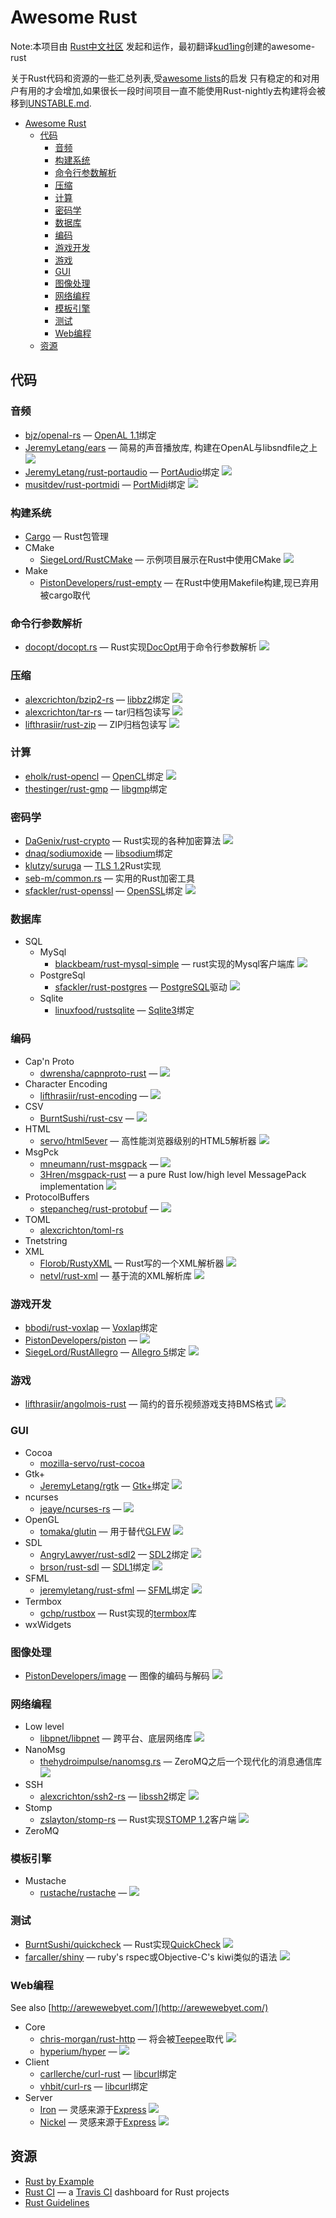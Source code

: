 # Awesome Rust
  Note:本项目由 [Rust中文社区](http://www.rust.cc) 发起和运作，最初翻译[kud1ing](https://github.com/kud1ing/awesome-rust)创建的awesome-rust

关于Rust代码和资源的一些汇总列表,受[awesome lists](https://github.com/bayandin/awesome-awesomeness)的启发
只有稳定的和对用户有用的才会增加,如果很长一段时间项目一直不能使用Rust-nightly去构建将会被移到[UNSTABLE.md](UNSTABLE.md).

- [Awesome Rust](#awesome-rust)
  - [代码](#代码)
    - [音频](#音频)
    - [构建系统](#构建系统)
    - [命令行参数解析](#命令行参数解析)
    - [压缩](#压缩)
    - [计算](#计算)
    - [密码学](#密码学)
    - [数据库](#数据库)
    - [编码](#编码)
    - [游戏开发](#游戏开发)
    - [游戏](#游戏)
    - [GUI](#gui)
    - [图像处理](#图像处理)
    - [网络编程](#网络编程)
    - [模板引擎](#模板引擎)
    - [测试](#测试)
    - [Web编程](#Web编程)
  - [资源](#资源)

## 代码


### 音频

* [bjz/openal-rs](https://github.com/bjz/openal-rs/) — [OpenAL 1.1](http://www.openal.org/)绑定
* [JeremyLetang/ears](https://github.com/JeremyLetang/ears) — 简易的声音播放库, 构建在OpenAL与libsndfile之上 [<img src="https://travis-ci.org/jeremyletang/ears.svg?branch=master">](https://travis-ci.org/JeremyLetang/ears)
* [JeremyLetang/rust-portaudio](https://github.com/JeremyLetang/rust-portaudio) — [PortAudio](http://www.portaudio.com/)绑定 [<img src="https://travis-ci.org/jeremyletang/rust-portaudio.svg?branch=master">](https://travis-ci.org/JeremyLetang/rust-portaudio)
* [musitdev/rust-portmidi](https://github.com/musitdev/rust-portmidi) — [PortMidi](http://portmedia.sourceforge.net/portmidi/)绑定 [<img src="https://travis-ci.org/musitdev/rust-portmidi.svg?branch=master">](https://travis-ci.org/musitdev/rust-portmidi)

### 构建系统

* [Cargo](http://crates.io) — Rust包管理
* CMake
  * [SiegeLord/RustCMake](https://github.com/SiegeLord/RustCMake) — 示例项目展示在Rust中使用CMake [<img src="https://travis-ci.org/SiegeLord/RustCMake.svg?branch=master">](https://travis-ci.org/SiegeLord/RustCMake)
* Make
  * [PistonDevelopers/rust-empty](https://github.com/PistonDevelopers/rust-empty) — 在Rust中使用Makefile构建,现已弃用被cargo取代

### 命令行参数解析

* [docopt/docopt.rs](https://github.com/docopt/docopt.rs) — Rust实现[DocOpt](http://docopt.org)用于命令行参数解析 [<img src="https://travis-ci.org/docopt/docopt.rs.svg?branch=master">](https://travis-ci.org/docopt/docopt.rs)

### 压缩

* [alexcrichton/bzip2-rs](https://github.com/alexcrichton/bzip2-rs) — [libbz2](http://www.bzip.org)绑定 [<img src="https://travis-ci.org/alexcrichton/bzip2-rs.svg?branch=master">](https://travis-ci.org/alexcrichton/bzip2-rs)
* [alexcrichton/tar-rs](https://github.com/alexcrichton/tar-rs) — tar归档包读写 [<img src="https://travis-ci.org/alexcrichton/tar-rs.svg?branch=master">](https://travis-ci.org/alexcrichton/tar-rs)
* [lifthrasiir/rust-zip](https://github.com/lifthrasiir/rust-zip) — ZIP归档包读写 [<img src="https://travis-ci.org/lifthrasiir/rust-zip.svg?branch=master">](https://travis-ci.org/lifthrasiir/rust-zip)

### 计算

* [eholk/rust-opencl](https://github.com/eholk/rust-opencl) — [OpenCL](https://www.khronos.org/opencl/)绑定 [<img src="https://travis-ci.org/eholk/rust-opencl.svg?branch=master">](https://travis-ci.org/eholk/rust-opencl)
* [thestinger/rust-gmp](https://github.com/thestinger/rust-gmp) — [libgmp](https://gmplib.org/)绑定

### 密码学

* [DaGenix/rust-crypto](https://github.com/DaGenix/rust-crypto) — Rust实现的各种加密算法 [<img src="https://travis-ci.org/DaGenix/rust-crypto.svg?branch=master">](https://travis-ci.org/DaGenix/rust-crypto)
* [dnaq/sodiumoxide](https://github.com/dnaq/sodiumoxide) — [libsodium](https://github.com/jedisct1/libsodium)绑定
* [klutzy/suruga](https://github.com/klutzy/suruga) — [TLS 1.2](http://tools.ietf.org/html/rfc5246)Rust实现
* [seb-m/common.rs](https://github.com/klutzy/suruga) — 实用的Rust加密工具
* [sfackler/rust-openssl](https://github.com/sfackler/rust-openssl) — [OpenSSL](https://www.openssl.org/)绑定 [<img src="https://travis-ci.org/sfackler/rust-openssl.svg?branch=master">](https://travis-ci.org/sfackler/rust-openssl)

### 数据库

* SQL
  * MySql
    * [blackbeam/rust-mysql-simple](https://github.com/blackbeam/rust-mysql-simple) — rust实现的Mysql客户端库 [<img src="https://travis-ci.org/blackbeam/rust-mysql-simple.svg?branch=master">](https://travis-ci.org/blackbeam/rust-mysql-simple)
  * PostgreSql
    * [sfackler/rust-postgres](https://github.com/sfackler/rust-postgres) — [PostgreSQL](http://www.postgresql.org)驱动 [<img src="https://travis-ci.org/sfackler/rust-postgres.svg?branch=master">](https://travis-ci.org/sfackler/rust-postgres)
  * Sqlite
    * [linuxfood/rustsqlite](https://github.com/linuxfood/rustsqlite) — [Sqlite3](http://www.sqlite.org/)绑定

### 编码

* Cap'n Proto
  * [dwrensha/capnproto-rust](https://github.com/dwrensha/capnproto-rust) — [<img src="https://travis-ci.org/dwrensha/capnproto-rust.svg?branch=master">](https://travis-ci.org/dwrensha/capnproto-rust)
* Character Encoding
  * [lifthrasiir/rust-encoding](https://github.com/lifthrasiir/rust-encoding) — [<img src="https://travis-ci.org/lifthrasiir/rust-encoding.svg?branch=master">](https://travis-ci.org/lifthrasiir/rust-encoding)
* CSV
  * [BurntSushi/rust-csv](https://github.com/BurntSushi/rust-csv) — [<img src="https://api.travis-ci.org/BurntSushi/rust-csv.svg?branch=master">](https://travis-ci.org/BurntSushi/rust-csv)
* HTML
  * [servo/html5ever](https://github.com/servo/html5ever) — 高性能浏览器级别的HTML5解析器 [<img src="https://travis-ci.org/servo/html5ever.svg?branch=master">](https://travis-ci.org/servo/html5ever)
* MsgPck
  * [mneumann/rust-msgpack](https://github.com/mneumann/rust-msgpack) — [<img src="https://travis-ci.org/mneumann/rust-msgpack.svg?branch=master">](https://travis-ci.org/mneumann/rust-msgpack)
  * [3Hren/msgpack-rust](https://github.com/3Hren/msgpack-rust) — a pure Rust low/high level MessagePack implementation [<img src="https://travis-ci.org/3Hren/msgpack-rust.svg?branch=master">](https://travis-ci.org/3Hren/msgpack-rust)
* ProtocolBuffers
  * [stepancheg/rust-protobuf](https://github.com/stepancheg/rust-protobuf) — [<img src="https://travis-ci.org/stepancheg/rust-protobuf.svg?branch=master">](https://travis-ci.org/stepancheg/rust-protobuf)
* TOML
  * [alexcrichton/toml-rs](https://github.com/alexcrichton/toml-rs)
* Tnetstring
* XML
  * [Florob/RustyXML](https://github.com/Florob/RustyXML) — Rust写的一个XML解析器 [<img src="https://travis-ci.org/Florob/RustyXML.svg?branch=master">](https://travis-ci.org/Florob/RustyXM)
  * [netvl/rust-xml](https://github.com/netvl/rust-xml) — 基于流的XML解析库 [<img src="https://travis-ci.org/netvl/rust-xml.svg?branch=master">](https://travis-ci.org/netvl/rust-xml)

### 游戏开发

* [bbodi/rust-voxlap](https://github.com/bbodi/rust-voxlap) — [Voxlap](http://advsys.net/ken/voxlap.htm)绑定
* [PistonDevelopers/piston](https://github.com/pistondevelopers/piston) — [<img src="https://travis-ci.org/PistonDevelopers/piston.svg?branch=master">](https://travis-ci.org/PistonDevelopers/piston)
* [SiegeLord/RustAllegro](https://github.com/SiegeLord/RustAllegro) — [Allegro 5](http://liballeg.org/)绑定 [<img src="https://travis-ci.org/SiegeLord/RustAllegro.svg?branch=master">](https://travis-ci.org/SiegeLord/RustAllegro)

### 游戏

* [lifthrasiir/angolmois-rust](https://github.com/lifthrasiir/angolmois-rust) — 简约的音乐视频游戏支持BMS格式 [<img src="https://travis-ci.org/lifthrasiir/angolmois-rust.svg?branch=master">](https://travis-ci.org/lifthrasiir/angolmois-rust)

### GUI

* Cocoa
  * [mozilla-servo/rust-cocoa](https://github.com/mozilla-servo/rust-cocoa)
* Gtk+
  * [JeremyLetang/rgtk](https://github.com/JeremyLetang/rgtk) — [Gtk+](http://www.gtk.org)绑定 [<img src="https://travis-ci.org/jeremyletang/rgtk.svg?branch=master">](https://travis-ci.org/jeremyletang/rgtk)
* ncurses
  * [jeaye/ncurses-rs](https://github.com/jeaye/ncurses-rs) — [<img src="https://travis-ci.org/jeaye/ncurses-rs.svg?branch=master">](https://travis-ci.org/jeaye/ncurses-rs)
* OpenGL
  * [tomaka/glutin](https://github.com/tomaka/glutin) — 用于替代[GLFW](http://www.glfw.org/) [<img src="https://travis-ci.org/tomaka/glutin.svg?branch=master">](https://travis-ci.org/tomaka/glutin)
* SDL
  * [AngryLawyer/rust-sdl2](https://github.com/AngryLawyer/rust-sdl2) — [SDL2](http://www.libsdl.org/)绑定 [<img src="https://travis-ci.org/AngryLawyer/rust-sdl2.svg?branch=master">](https://travis-ci.org/AngryLawyer/rust-sdl2)
  * [brson/rust-sdl](https://github.com/brson/rust-sdl) — [SDL1](http://www.libsdl.org/)绑定 [<img src="https://travis-ci.org/brson/rust-sdl.svg?branch=master">](https://travis-ci.org/brson/rust-sdl)
* SFML
  * [jeremyletang/rust-sfml](https://github.com/JeremyLetang/rust-sfml) — [SFML](http://www.sfml-dev.org/)绑定 [<img src="https://travis-ci.org/jeremyletang/rust-sfml.svg?branch=master">](https://travis-ci.org/jeremyLetang/rust-sfml)
* Termbox
  * [gchp/rustbox](https://github.com/gchp/rustbox) — Rust实现的[termbox](http://github.com/nsf/termbox)库
* wxWidgets

### 图像处理

* [PistonDevelopers/image](https://github.com/PistonDevelopers/image) — 图像的编码与解码 [<img src="https://travis-ci.org/PistonDevelopers/image.svg?branch=master">](https://travis-ci.org/PistonDevelopers/image)

### 网络编程

* Low level
  * [libpnet/libpnet](https://github.com/libpnet/libpnet) — 跨平台、底层网络库 [<img src="https://api.travis-ci.org/libpnet/libpnet.svg?branch=master">](https://travis-ci.org/libpnet/libpnet)
* NanoMsg
  * [thehydroimpulse/nanomsg.rs](https://github.com/thehydroimpulse/nanomsg.rs) — ZeroMQ之后一个现代化的消息通信库 [<img src="https://travis-ci.org/thehydroimpulse/nanomsg.rs.svg?branch=master">](https://travis-ci.org/thehydroimpulse/nanomsg.rs)
* SSH
  * [alexcrichton/ssh2-rs](https://github.com/alexcrichton/ssh2-rs) — [libssh2](http://www.libssh2.org/)绑定 [<img src="https://travis-ci.org/alexcrichton/ssh2-rs.svg?branch=master">](https://travis-ci.org/alexcrichton/ssh2-rs)
* Stomp
  * [zslayton/stomp-rs](https://github.com/zslayton/stomp-rs) — Rust实现[STOMP 1.2](http://stomp.github.io/stomp-specification-1.2.html)客户端 [<img src="https://api.travis-ci.org/zslayton/stomp-rs.svg?branch=master">](https://travis-ci.org/zslayton/stomp-rs)
* ZeroMQ

### 模板引擎

* Mustache
  * [rustache/rustache](https://github.com/rustache/rustache) — [<img src="https://travis-ci.org/rustache/rustache.svg?branch=master">](https://travis-ci.org/rustache/rustache)

### 测试

* [BurntSushi/quickcheck](https://github.com/BurntSushi/quickcheck) — Rust实现[QuickCheck](http://www.haskell.org/haskellwiki/Introduction_to_QuickCheck1) [<img src="https://travis-ci.org/BurntSushi/quickcheck.svg?branch=master">](https://travis-ci.org/BurntSushi/quickcheck)
* [farcaller/shiny](https://github.com/farcaller/shiny) — ruby's rspec或Objective-C's kiwi类似的语法 [<img src="https://travis-ci.org/farcaller/shiny.svg?branch=master">](https://travis-ci.org/farcaller/shiny)

### Web编程

See also [http://arewewebyet.com/](http://arewewebyet.com/)

* Core
  * [chris-morgan/rust-http](https://github.com/chris-morgan/rust-http) — 将会被[Teepee](http://teepee.rs/)取代 [<img src="https://travis-ci.org/chris-morgan/rust-http.svg?branch=master">](https://travis-ci.org/chris-morgan/rust-http)
  * [hyperium/hyper](https://github.com/hyperium/hyper) — [<img src="https://travis-ci.org/hyperium/hyper.svg?branch=master">](https://travis-ci.org/hyperium/hyper)
* Client
  * [carllerche/curl-rust](https://github.com/carllerche/curl-rust) — [libcurl](http://curl.haxx.se/libcurl/)绑定
  * [vhbit/curl-rs](https://github.com/vhbit/curl-rs) — [libcurl](http://curl.haxx.se/libcurl/)绑定
* Server
  * [Iron](http://ironframework.io/) — 灵感来源于[Express](http://expressjs.com/) [<img src="https://travis-ci.org/iron/iron.svg?branch=master">](https://travis-ci.org/iron/iron)
  * [Nickel](http://nickel.rs/) — 灵感来源于[Express](http://expressjs.com/) [<img src="https://travis-ci.org/nickel-org/nickel.rs.svg?branch=master">](https://travis-ci.org/nickel-org/nickel.rs)

## 资源

* [Rust by Example](http://rustbyexample.com/)
* [Rust CI](http://www.rust-ci.org) — a [Travis CI](https://travis-ci.com) dashboard for Rust projects
* [Rust Guidelines](http://aturon.github.io)
